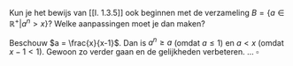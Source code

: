 Kun je het bewijs van [[I. 1.3.5]] ook beginnen met de verzameling $B = \{a \in \mathbb{R}^{+}|a^{n}>x\}$? Welke aanpassingen moet je dan maken?

Beschouw $a = \frac{x}{x-1}$. Dan is $a^{n}\geq a$ (omdat $a\leq 1$) en $a < x$ (omdat $x-1 < 1$). Gewoon zo verder gaan en de gelijkheden verbeteren.
$\dots$
$\square$
